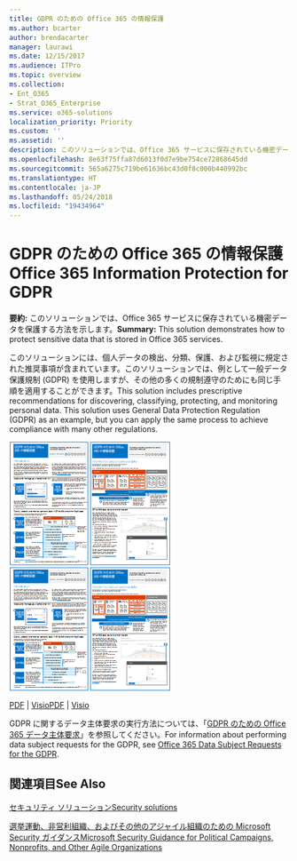 ```yaml
---
title: GDPR のための Office 365 の情報保護
ms.author: bcarter
author: brendacarter
manager: laurawi
ms.date: 12/15/2017
ms.audience: ITPro
ms.topic: overview
ms.collection:
- Ent_O365
- Strat_O365_Enterprise
ms.service: o365-solutions
localization_priority: Priority
ms.custom: ''
ms.assetid: ''
description: このソリューションでは、Office 365 サービスに保存されている機密データを保護する方法を示します。
ms.openlocfilehash: 8e63f75ffa87d6013f0d7e9be754ce72868645dd
ms.sourcegitcommit: 565a6275c719be61636bc43d0f8c000b440992bc
ms.translationtype: HT
ms.contentlocale: ja-JP
ms.lasthandoff: 05/24/2018
ms.locfileid: "19434964"
---
```

# <a name="office-365-information-protection-for-gdpr"></a><span data-ttu-id="0fb51-103">GDPR のための Office 365 の情報保護</span><span class="sxs-lookup"><span data-stu-id="0fb51-103">Office 365 Information Protection for GDPR</span></span>

 <span data-ttu-id="0fb51-104">**要約:** このソリューションでは、Office 365 サービスに保存されている機密データを保護する方法を示します。</span><span class="sxs-lookup"><span data-stu-id="0fb51-104">**Summary:** This solution demonstrates how to protect sensitive data that is stored in Office 365 services.</span></span>
  
<span data-ttu-id="0fb51-p101">このソリューションには、個人データの検出、分類、保護、および監視に規定された推奨事項が含まれています。このソリューションでは、例として一般データ保護規制 (GDPR) を使用しますが、その他の多くの規制遵守のためにも同じ手順を適用することができます。</span><span class="sxs-lookup"><span data-stu-id="0fb51-p101">This solution includes prescriptive recommendations for discovering, classifying, protecting, and monitoring personal data. This solution uses General Data Protection Regulation (GDPR) as an example, but you can apply the same process to achieve compliance with many other regulations.</span></span>

<span data-ttu-id="0fb51-107">[![GDPR のための Office 365 の情報保護ポスターのサムネイル画像](images/InfoProtectGDPR_Poster/o365infoprotectforgdpr_thumb.png)](http://download.microsoft.com/download/E/C/D/ECD5A339-EF10-4420-B3A9-99098884D716/MSFT_Cloud_architecture_information%20protection%20for%20GDPR.pdf)</span><span class="sxs-lookup"><span data-stu-id="0fb51-107">[![Thumb image of the Office 365 Information Protection for GDPR poster.](images/InfoProtectGDPR_Poster/o365infoprotectforgdpr_thumb.png)](http://download.microsoft.com/download/E/C/D/ECD5A339-EF10-4420-B3A9-99098884D716/MSFT_Cloud_architecture_information%20protection%20for%20GDPR.pdf)</span></span>

<span data-ttu-id="0fb51-108">[PDF](http://download.microsoft.com/download/E/C/D/ECD5A339-EF10-4420-B3A9-99098884D716/MSFT_Cloud_architecture_information%20protection%20for%20GDPR.pdf)  |  [Visio](http://download.microsoft.com/download/E/C/D/ECD5A339-EF10-4420-B3A9-99098884D716/MSFT_Cloud_architecture_information%20protection%20for%20GDPR.vsdx)</span><span class="sxs-lookup"><span data-stu-id="0fb51-108">[PDF](http://download.microsoft.com/download/E/C/D/ECD5A339-EF10-4420-B3A9-99098884D716/MSFT_Cloud_architecture_information%20protection%20for%20GDPR.pdf)  |  [Visio](http://download.microsoft.com/download/E/C/D/ECD5A339-EF10-4420-B3A9-99098884D716/MSFT_Cloud_architecture_information%20protection%20for%20GDPR.vsdx)</span></span>
  
<span data-ttu-id="0fb51-109">GDPR に関するデータ主体要求の実行方法については、「[GDPR のための Office 365 データ主体要求](https://docs.microsoft.com/en-us/microsoft-365/compliance/gdpr-dsr-office365?toc=/microsoft-365/enterprise/toc.json)」を参照してください。</span><span class="sxs-lookup"><span data-stu-id="0fb51-109">For information about performing data subject requests for the GDPR, see [Office 365 Data Subject Requests for the GDPR](https://docs.microsoft.com/en-us/microsoft-365/compliance/gdpr-dsr-office365?toc=/microsoft-365/enterprise/toc.json).</span></span> 

## <a name="see-also"></a><span data-ttu-id="0fb51-110">関連項目</span><span class="sxs-lookup"><span data-stu-id="0fb51-110">See Also</span></span>

[<span data-ttu-id="0fb51-111">セキュリティ ソリューション</span><span class="sxs-lookup"><span data-stu-id="0fb51-111">Security solutions</span></span>](security-solutions.md)
  
[<span data-ttu-id="0fb51-112">選挙運動、非営利組織、およびその他のアジャイル組織のための Microsoft Security ガイダンス</span><span class="sxs-lookup"><span data-stu-id="0fb51-112">Microsoft Security Guidance for Political Campaigns, Nonprofits, and Other Agile Organizations</span></span>](microsoft-security-guidance-for-political-campaigns-nonprofits-and-other-agile-o.md)






